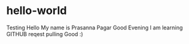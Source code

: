 # hello-world
Testing
Hello My name is Prasanna Pagar
Good Evening I am learning GITHUB reqest pulling
Good :)
